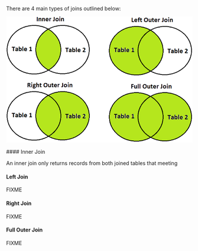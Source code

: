 There are 4 main types of joins outlined below:

<p align="center"><img src="img/figure-14-4.png" alt="SQL Joins Diagram" /></p>
#### Inner Join

An inner join only returns records from both joined tables that meeting

#### Left Join

FIXME

#### Right Join

FIXME

#### Full Outer Join

FIXME